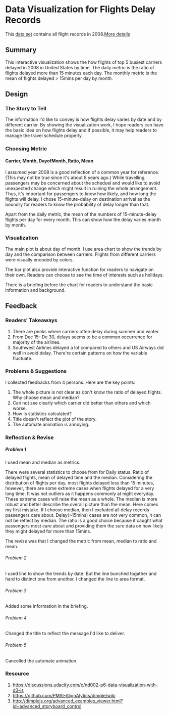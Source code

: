 
# Data Visualization for Flights Delay Records

This [data set](http://stat-computing.org/dataexpo/2009/the-data.html) contains all flight records in 2008.[More details](https://www.transtats.bts.gov/Fields.asp?Table_ID=236)

## Summary

This interactive visualization shows the how flights of top 5 busiest carriers delayed in 2008 in United States by time. The daily metric is the ratio of flights delayed more than 15 minutes each day. The monthly metric is the mean of flights delayed > 15mins per day by month.

## Design

### The Story to Tell

The information I'd like to convey is how flights delay varies by date and by different carrier. By showing the visualization work, I hope readers can have the basic idea on how flights delay and if possible, it may help readers to manage the travel schedule properly.

### Choosing Metric

#### Carrier, Month, DayofMonth, Ratio, Mean

I assumed year 2008 is a good reflection of a common year for reference. (This may not be true since it's about 8 years ago.)
While travelling, passengers may be concerned about the scheduel and would like to avoid unexpected change which might result in ruining the whole arrangement. Thus, it's important for passengers to know how likely, and how long the flights will delay. I chose 15-minute-delay on destination arrival as the boundry for readers to know the probability of delay longer than that. 

Apart from the daily metric, the mean of the numbers of 15-minute-delay flights per day for every month. This can show how the delay varies month by month.

### Visualization

The main plot is about day of month. I use area chart to show the trends by day and the comparison between carriers. Flights from different carriers were visually encoded by colors.

The bar plot also provide interactive function for readers to navigate on their own. Readers can choose to see the time of interests such as holidays.

There is a briefing before the chart for readers to understand the basic information and background.

## Feedback

### Readers' Takeaways

1. There are peaks where carriers often delay during summer and winter.
2. From Dec 15- De 30, delays seems to be a common occurrence for majority of the airlines.
3. Southwest Airlines delayed a lot compared to others and US Airways did well in avoid delay. There're certain patterns on how the variable fluctuate.

### Problems & Suggestions

I collected feedbacks from 4 persons. Here are the key points:

1. The whole picture is not clear as don't know the ratio of delayed flights. Why choose mean and median?
2. Can not see clearly which carrier did better than others and which worse. 
3. How is statistics calculated? 
4. Title doesn't reflect the plot of the story.
5. The automate animation is annoying.

### Reflection & Revise

##### Problem 1

I used mean and median as metrics.

There were several statistics to choose from for Daily status. Ratio of delayed flights, mean of delayed time and the median. Considering the distribution of flights per day, most flights delayed less than 15 minutes, however, there are some extreme cases when flights delayed for a very long time. It was not outliers as it happens commonly at night everyday. These extreme cases will raise the mean as a whole. The median is more robust and better describe the overall picture than the mean. Here comes my first mistake. If I choose median, then I excluded all delay records passengers care about. Delay(>15mins) cases are not very common, it can not be reflect by median. The ratio is a good choice because it caught what passengers most care about and providing them the sure data on how likely they might delayed for more than 15mins.

The revise was that I changed the metric from mean, median to ratio and mean.

###### Problem 2

I used line to show the trends by date. But the line bunched togather and hard to distinct one from another. I changed the line to area format.

###### Problem 3

Added some information in the briefing.

###### Problem 4 

Changed the title to reflect the message I'd like to deliver.

###### Problem 5

Cancelled the automate animation.

### Resource

1. https://discussions.udacity.com/c/nd002-p6-data-visualization-with-d3-js
2. https://github.com/PMSI-AlignAlytics/dimple/wiki
3. http://dimplejs.org/advanced_examples_viewer.html?id=advanced_storyboard_control
